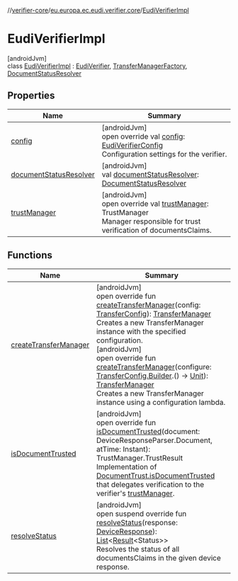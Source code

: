 //[verifier-core](../../../index.md)/[eu.europa.ec.eudi.verifier.core](../index.md)/[EudiVerifierImpl](index.md)

# EudiVerifierImpl

[androidJvm]\
class [EudiVerifierImpl](index.md) : [EudiVerifier](../-eudi-verifier/index.md), [TransferManagerFactory](../../eu.europa.ec.eudi.verifier.core.transfer/-transfer-manager-factory/index.md), [DocumentStatusResolver](../../eu.europa.ec.eudi.verifier.core.statium/-document-status-resolver/index.md)

## Properties

| Name | Summary |
|---|---|
| [config](config.md) | [androidJvm]<br>open override val [config](config.md): [EudiVerifierConfig](../-eudi-verifier-config/index.md)<br>Configuration settings for the verifier. |
| [documentStatusResolver](document-status-resolver.md) | [androidJvm]<br>val [documentStatusResolver](document-status-resolver.md): [DocumentStatusResolver](../../eu.europa.ec.eudi.verifier.core.statium/-document-status-resolver/index.md) |
| [trustManager](trust-manager.md) | [androidJvm]<br>open override val [trustManager](trust-manager.md): TrustManager<br>Manager responsible for trust verification of documentsClaims. |

## Functions

| Name | Summary |
|---|---|
| [createTransferManager](../../eu.europa.ec.eudi.verifier.core.transfer/-transfer-manager-factory/create-transfer-manager.md) | [androidJvm]<br>open override fun [createTransferManager](../../eu.europa.ec.eudi.verifier.core.transfer/-transfer-manager-factory/create-transfer-manager.md)(config: [TransferConfig](../../eu.europa.ec.eudi.verifier.core.transfer/-transfer-config/index.md)): [TransferManager](../../eu.europa.ec.eudi.verifier.core.transfer/-transfer-manager/index.md)<br>Creates a new TransferManager instance with the specified configuration.<br>[androidJvm]<br>open override fun [createTransferManager](../../eu.europa.ec.eudi.verifier.core.transfer/-transfer-manager-factory/create-transfer-manager.md)(configure: [TransferConfig.Builder](../../eu.europa.ec.eudi.verifier.core.transfer/-transfer-config/-builder/index.md).() -&gt; [Unit](https://kotlinlang.org/api/latest/jvm/stdlib/kotlin-stdlib/kotlin/-unit/index.html)): [TransferManager](../../eu.europa.ec.eudi.verifier.core.transfer/-transfer-manager/index.md)<br>Creates a new TransferManager instance using a configuration lambda. |
| [isDocumentTrusted](../-eudi-verifier/is-document-trusted.md) | [androidJvm]<br>open override fun [isDocumentTrusted](../-eudi-verifier/is-document-trusted.md)(document: DeviceResponseParser.Document, atTime: Instant): TrustManager.TrustResult<br>Implementation of [DocumentTrust.isDocumentTrusted](../-document-trust/is-document-trusted.md) that delegates verification to the verifier's [trustManager](../-eudi-verifier/trust-manager.md). |
| [resolveStatus](../../eu.europa.ec.eudi.verifier.core.statium/-document-status-resolver/resolve-status.md) | [androidJvm]<br>open suspend override fun [resolveStatus](../../eu.europa.ec.eudi.verifier.core.statium/-document-status-resolver/resolve-status.md)(response: [DeviceResponse](../../eu.europa.ec.eudi.verifier.core.response/-device-response/index.md)): [List](https://kotlinlang.org/api/latest/jvm/stdlib/kotlin-stdlib/kotlin.collections/-list/index.html)&lt;[Result](https://kotlinlang.org/api/latest/jvm/stdlib/kotlin-stdlib/kotlin/-result/index.html)&lt;Status&gt;&gt;<br>Resolves the status of all documentsClaims in the given device response. |

